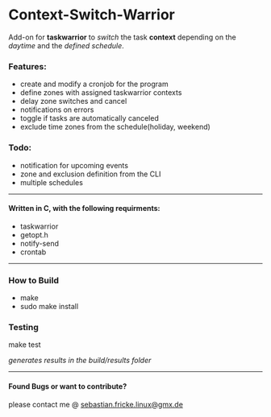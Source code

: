 # Context-Switch-Warrior
Add-on for **taskwarrior** to *switch* the task **context** depending on the *daytime* and the *defined schedule*.

### Features:
* create and modify a cronjob for the program
* define zones with assigned taskwarrior contexts
* delay zone switches and cancel
* notifications on errors
* toggle if tasks are automatically canceled
* exclude time zones from the schedule(holiday, weekend)

### Todo:
* notification for upcoming events
* zone and exclusion definition from the CLI
* multiple schedules

---

#### Written in C, with the following requirments:
* taskwarrior
* getopt.h
* notify-send
* crontab

---

### How to Build
* make
* sudo make install

### Testing
make test

*generates results in the build/results folder*

---

#### Found Bugs or want to contribute?
please contact me @ sebastian.fricke.linux@gmx.de
